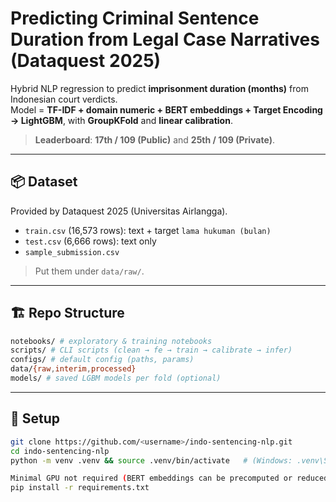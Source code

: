 # Predicting Criminal Sentence Duration from Legal Case Narratives (Dataquest 2025)

Hybrid NLP regression to predict **imprisonment duration (months)** from Indonesian court verdicts.  
Model = **TF-IDF + domain numeric + BERT embeddings + Target Encoding → LightGBM**, with **GroupKFold** and **linear calibration**.

> **Leaderboard**: **17th / 109 (Public)** and **25th / 109 (Private)**.

---

## 📦 Dataset
Provided by Dataquest 2025 (Universitas Airlangga).  
- `train.csv` (16,573 rows): text + target `lama hukuman (bulan)`  
- `test.csv`  (6,666 rows): text only  
- `sample_submission.csv`

> Put them under `data/raw/`.

---

## 🏗️ Repo Structure
```bash
notebooks/ # exploratory & training notebooks
scripts/ # CLI scripts (clean → fe → train → calibrate → infer)
configs/ # default config (paths, params)
data/{raw,interim,processed}
models/ # saved LGBM models per fold (optional)
```
---

## 🧰 Setup

```bash
git clone https://github.com/<username>/indo-sentencing-nlp.git
cd indo-sentencing-nlp
python -m venv .venv && source .venv/bin/activate   # (Windows: .venv\Scripts\activate)

Minimal GPU not required (BERT embeddings can be precomputed or reduced via SVD).
pip install -r requirements.txt
